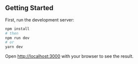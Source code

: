 ## Getting Started

First, run the development server:

```bash
npm install 
# then
npm run dev
# or
yarn dev
```

Open [http://localhost:3000](http://localhost:3000) with your browser to see the result.
